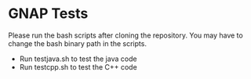 <h1>GNAP Tests</h1>
Please run the bash scripts after cloning the repository. You may have to change the bash binary path in the scripts.<br>
<ul>
  <li>Run testjava.sh to test the java code</li>
  <li>Run testcpp.sh to test the C++ code</li>
</ul>

